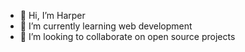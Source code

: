 - 👋 Hi, I’m Harper
- 🌱 I’m currently learning web development
- 💞️ I’m looking to collaborate on open source projects

<!---
harpercook/harpercook is a ✨ special ✨ repository because its `README.md` (this file) appears on your GitHub profile.
You can click the Preview link to take a look at your changes.
--->
